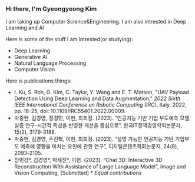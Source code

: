 ### Hi there, I'm Gyeongyeong Kim

I am taking up Computer Science&Engineering. I am also intrested in Deep Learning and AI

Here is some of the stuff I am intrested(or studying):
+ Deep Learning
+ Generative AI
+ Natural Language Processing
+ Computer Vision

Here is publications things:
+ I. Ku, S. Roh, G. Kim, C. Taylor, Y. Wang and E. T. Matson, "UAV Payload Detection Using Deep Learning and Data Augmentation," *2022 Sixth IEEE International Conference on Robotic Computing (IRC)*, Italy, 2022, pp. 18-25, doi: 10.1109/IRC55401.2022.00009.
+ 박중현, 김경영, 정경민, 이현, 최희정. (2023). “인공지능 기반 기업 부도예측 모델 실증 연구-시간적 특성을 반영한 개선을 중심으로”, 한국IT정책경영학회논문지, 15(2), 3179-3188.
+ 박중현, 김경영, 주진혁, 이현,  최희정. (2023). “설명 가능한 인공지능 기반 기업부도 예측에 영향을 미치는 요인에 관한 연구”, 디지털콘텐츠학회논문지, 24(9), 2093-2105.
+ 장민강*, 김경영*, 박세진*, 이현. (2023). “Chat 3D: Interactive 3D Reconstruction With Assistance of Large Language Model”,  Image and Vision Computing, [Submitted]
   \* *Equal contributions*

